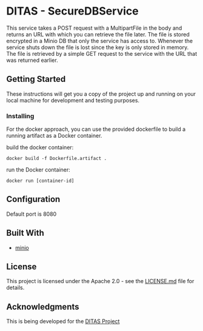 # DITAS - SecureDBService

This service takes a POST request with a MultipartFile in the body and returns an URL with which you can retrieve the file later. 
The file is stored encrypted in a Minio DB that only the service has access to. 
Whenever the service shuts down the file is lost since the key is only stored in memory. 
The file is retrieved by a simple GET request to the service with the URL that was returned earlier.

## Getting Started

These instructions will get you a copy of the project up and running on your local machine for development and testing purposes.

### Installing

For the docker approach, you can use the provided dockerfile to build a running artifact as a Docker container.

build the docker container:
```
docker build -f Dockerfile.artifact .
```

run the Docker container:
```
docker run [container-id]
```

## Configuration
Default port is 8080

## Built With

* [minio](https://github.com/minio/minio)

## License

This project is licensed under the Apache 2.0 - see the [LICENSE.md](LICENSE.md) file for details.

## Acknowledgments

This is being developed for the [DITAS Project](https://www.ditas-project.eu/)
